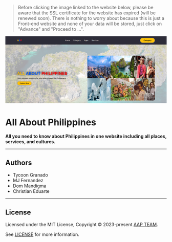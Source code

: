 > Before clicking the image linked to the website below, please be aware that the SSL certificate for the website has expired (will be renewed soon). There is nothing to worry about because this is just a Front-end website and none of your data will be stored, just click on "Advance" and "Proceed to ...".

[![All About Philippines Homepage](aap.png)](https://allaboutphilippines.info/)

# All About Philippines

**All you need to know about Philippines in one website including all places, services, and cultures.**

---

## Authors

- Tycoon Granado
- MJ Fernandez
- Dom Mandigma
- Christian Eduarte

---

## License

Licensed under the MIT License, Copyright © 2023-present [AAP TEAM](https://allaboutphilippines.info/team).

See [LICENSE](./LICENSE) for more information.
